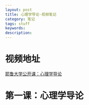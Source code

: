 ```yaml
---
layout: post
title: 心理学导论-视频笔记
category: 笔记
tags: stuff
keywords:
description:
---
```


# 视频地址

[耶鲁大学公开课：心理学导论](http://open.163.com/special/sp/introductiontopsychology.html)

# 第一课：心理学导论
